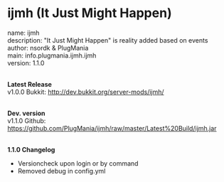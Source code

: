 ijmh (It Just Might Happen)
====

name: ijmh<br />
description: "It Just Might Happen" is reality added based on events<br />
author: nsordk & PlugMania<br />
main: info.plugmania.ijmh.ijmh<br />
version: 1.1.0<br /><br />

<b>Latest Release</b><br />
v1.0.0 Bukkit: http://dev.bukkit.org/server-mods/ijmh/<br /><br />

<b>Dev. version</b><br />
v1.1.0 Github: https://github.com/PlugMania/ijmh/raw/master/Latest%20Build/ijmh.jar<br /><br />
              
<b>1.1.0 Changelog</b><br />
- Versioncheck upon login or by command<br />
- Removed debug in config.yml<br />